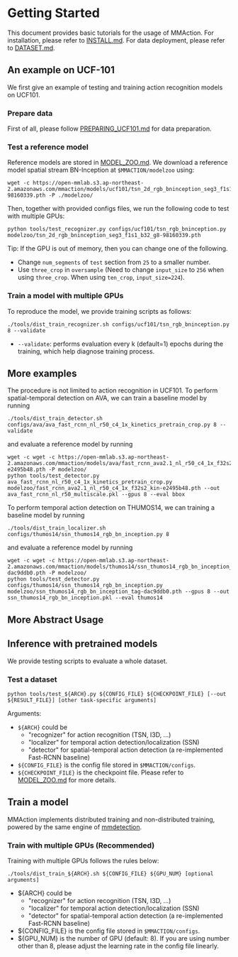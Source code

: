 # Getting Started

This document provides basic tutorials for the usage of MMAction.
For installation, please refer to [INSTALL.md](https://github.com/open-mmlab/mmaction/blob/master/INSTALL.md).
For data deployment, please refer to [DATASET.md](https://github.com/open-mmlab/mmaction/blob/master/DATASET.md).

## An example on UCF-101

We first give an example of testing and training action recognition models on UCF101.

### Prepare data

First of all, please follow [PREPARING_UCF101.md](https://github.com/open-mmlab/mmaction/blob/master/data_tools/ucf101/PREPARING_UCF101.md) for data preparation.

### Test a reference model

Reference models are stored in [MODEL_ZOO.md](https://github.com/open-mmlab/mmaction/blob/master/MODEL_ZOO.md).
We download a reference model spatial stream BN-Inception at `$MMACTION/modelzoo` using:

```shell
wget -c https://open-mmlab.s3.ap-northeast-2.amazonaws.com/mmaction/models/ucf101/tsn_2d_rgb_bninception_seg3_f1s1_b32_g8-98160339.pth -P ./modelzoo/
```

Then, together with provided configs files, we run the following code to test with multiple GPUs:

```shell
python tools/test_recognizer.py configs/ucf101/tsn_rgb_bninception.py modelzoo/tsn_2d_rgb_bninception_seg3_f1s1_b32_g8-98160339.pth
```

Tip: If the GPU is out of memory, then you can change one of the following.

-   Change `num_segments` of `test` section from `25` to a smaller number.
-   Use `three_crop` in `oversample` (Need to change `input_size` to `256` when using `three_crop`. When using `ten_crop`, `input_size=224`).

### Train a model with multiple GPUs

To reproduce the model, we provide training scripts as follows:

```shell
./tools/dist_train_recognizer.sh configs/ucf101/tsn_rgb_bninception.py 8 --validate
```

-   `--validate`: performs evaluation every k (default=1) epochs during the training, which help diagnose training process.

## More examples

The procedure is not limited to action recognition in UCF101.
To perform spatial-temporal detection on AVA, we can train a baseline model by running

```shell
./tools/dist_train_detector.sh configs/ava/ava_fast_rcnn_nl_r50_c4_1x_kinetics_pretrain_crop.py 8 --validate
```

and evaluate a reference model by running

```shell
wget -c wget -c https://open-mmlab.s3.ap-northeast-2.amazonaws.com/mmaction/models/ava/fast_rcnn_ava2.1_nl_r50_c4_1x_f32s2_kin-e2495b48.pth -P modelzoo/
python tools/test_detector.py ava_fast_rcnn_nl_r50_c4_1x_kinetics_pretrain_crop.py modelzoo/fast_rcnn_ava2.1_nl_r50_c4_1x_f32s2_kin-e2495b48.pth --out ava_fast_rcnn_nl_r50_multiscale.pkl --gpus 8 --eval bbox
```

To perform temporal action detection on THUMOS14, we can training a baseline model by running

```shell
./tools/dist_train_localizer.sh configs/thumos14/ssn_thumos14_rgb_bn_inception.py 8
```

and evaluate a reference model by running

```shell
wget -c wget -c https://open-mmlab.s3.ap-northeast-2.amazonaws.com/mmaction/models/thumos14/ssn_thumos14_rgb_bn_inception_tag-dac9ddb0.pth -P modelzoo/
python tools/test_detector.py configs/thumos14/ssn_thumos14_rgb_bn_inception.py modelzoo/ssn_thumos14_rgb_bn_inception_tag-dac9ddb0.pth --gpus 8 --out ssn_thumos14_rgb_bn_inception.pkl --eval thumos14
```

## More Abstract Usage

## Inference with pretrained models

We provide testing scripts to evaluate a whole dataset.

### Test a dataset

```shell
python tools/test_${ARCH}.py ${CONFIG_FILE} ${CHECKPOINT_FILE} [--out ${RESULT_FILE}] [other task-specific arguments]
```

Arguments:

-   `${ARCH}` could be
    -   "recognizer" for action recognition (TSN, I3D, ...)
    -   "localizer" for temporal action detection/localization (SSN)
    -   "detector" for spatial-temporal action detection (a re-implemented Fast-RCNN baseline)
-   `${CONFIG_FILE}` is the config file stored in `$MMACTION/configs`.
-   `${CHECKPOINT_FILE}` is the checkpoint file.
    Please refer to [MODEL_ZOO.md](https://github.com/open-mmlab/mmaction/blob/master/MODEL_ZOO.md) for more details.

## Train a model

MMAction implements distributed training and non-distributed training, powered by the same engine of [mmdetection](https://github.com/open-mmlab/mmdetection).

### Train with multiple GPUs (Recommended)

Training with multiple GPUs follows the rules below:

```shell
./tools/dist_train_${ARCH}.sh ${CONFIG_FILE} ${GPU_NUM} [optional arguments]
```

-   \${ARCH} could be
    -   "recognizer" for action recognition (TSN, I3D, ...)
    -   "localizer" for temporal action detection/localization (SSN)
    -   "detector" for spatial-temporal action detection (a re-implemented Fast-RCNN baseline)
-   \${CONFIG_FILE} is the config file stored in `$MMACTION/configs`.
-   \${GPU_NUM} is the number of GPU (default: 8). If you are using number other than 8, please adjust the learning rate in the config file linearly.
